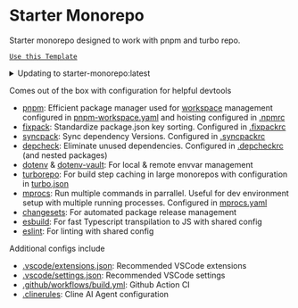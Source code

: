 # Starter Monorepo

Starter monorepo designed to work with pnpm and turbo repo.

[`Use this Template`](https://github.com/leovigna/starter-monorepo/generate)

<details>
<summary>Updating to starter-monorepo:latest</summary>

This template is actively maintained -- you can update the monorepo:
```bash
git remote add template https://github.com/leovigna/starter-monorepo
git fetch template
git merge template/main <BRANCH> --allow-unrelated-histories
```

</details>

Comes out of the box with configuration for helpful devtools
- [pnpm](https://pnpm.io/): Efficient package manager used for [workspace](https://pnpm.io/workspaces) management configured in [pnpm-workspace.yaml](./pnpm-workspace.yaml) and hoisting configured in [.npmrc](./.npmrc)
- [fixpack](https://github.com/HenrikJoreteg/fixpack): Standardize package.json key sorting. Configured in [.fixpackrc](.fixpackrc)
- [syncpack](https://github.com/JamieMason/syncpack): Sync dependency Versions. Configured in [.syncpackrc](.syncpackrc)
- [depcheck](https://github.com/depcheck/depcheck): Eliminate unused dependencies. Configured in [.depcheckrc](.depcheckrc) (and nested packages)
- [dotenv](https://github.com/motdotla/dotenv) & [dotenv-vault](https://github.com/dotenv-org/dotenv-vault): For local & remote envvar management
- [turborepo](https://turbo.build/repo/docs): For build step caching in large monorepos with configuration in [turbo.json](./turbo.json)
- [mprocs](https://github.com/pvolok/mprocs): Run multiple commands in parrallel. Useful for dev environment setup with multiple running processes. Configured in [mprocs.yaml](./mprocs.yaml)
- [changesets](https://github.com/changesets/changesets): For automated package release management
- [esbuild](https://esbuild.github.io/): For fast Typescript transpilation to JS with shared config
- [eslint](https://eslint.org/): For linting with shared config

Additional configs include
- [.vscode/extensions.json](./.vscode/extensions.json): Recommended VSCode extensions
- [.vscode/settings.json](./.vscode/settings.json): Recommended VSCode settings
- [.github/workflows/build.yml](./github/workflows/build.yml): Github Action CI
- [.clinerules](.clinerules): Cline AI Agent configuration
